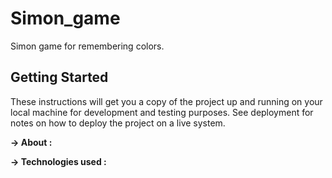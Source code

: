 # Simon_game
Simon game for remembering colors.

## Getting Started

These instructions will get you a copy of the project up and running on your local machine for development and testing purposes. See deployment for notes on how to deploy the project on a live system.

<b>-> About :</b> 

<b>-> Technologies used : </b> 
